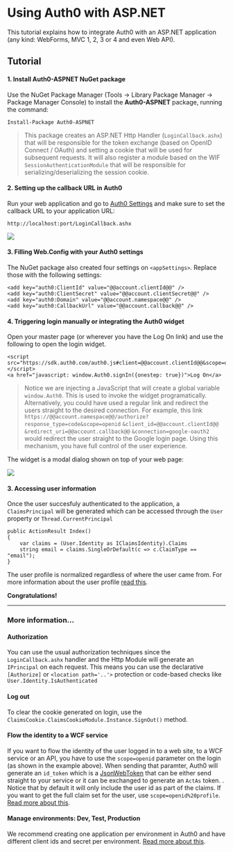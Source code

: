 # Using Auth0 with ASP.NET

This tutorial explains how to integrate Auth0 with an ASP.NET application (any kind: WebForms, MVC 1, 2, 3 or 4 and even Web API).

## Tutorial

#### 1. Install Auth0-ASPNET NuGet package

Use the NuGet Package Manager (Tools -> Library Package Manager -> Package Manager Console) to install the **Auth0-ASPNET** package, running the command:

```
Install-Package Auth0-ASPNET
```

> This package creates an ASP.NET Http Handler (`LoginCallback.ashx`) that will be responsible for the token exchange (based on OpenID Connect / OAuth) and setting a cookie that will be used for subsequent requests. It will also register a module based on the WIF `SessionAuthenticationModule` that will be responsible for serializing/deserializing the session cookie.

#### 2. Setting up the callback URL in Auth0

Run your web application and go to [Auth0 Settings](https://app.auth0.com/#/settings) and make sure to set the callback URL to your application URL:

```
http://localhost:port/LoginCallback.ashx
```

![](img/settings-callback-aspnet.png)

#### 3. Filling Web.Config with your Auth0 settings

The NuGet package also created four settings on `<appSettings>`. Replace those with the following settings:

```
<add key="auth0:ClientId" value="@@account.clientId@@" />
<add key="auth0:ClientSecret" value="@@account.clientSecret@@" />
<add key="auth0:Domain" value="@@account.namespace@@" />
<add key="auth0:CallbackUrl" value="@@account.callback@@" />
```

#### 4. Triggering login manually or integrating the Auth0 widget

Open your master page (or wherever you have the Log On link) and use the following to open the login widget.

```
<script src="https://sdk.auth0.com/auth0.js#client=@@account.clientId@@&scope=openid"></script>
<a href="javascript: window.Auth0.signIn({onestep: true})">Log On</a>
```

> Notice we are injecting a JavaScript that will create a global variable `window.Auth0`. This is used to invoke the widget programatically. Alternatively, you could have used a regular link and redirect the users straight to the desired connection. For example, this link `https://@@account.namespace@@/authorize?response_type=code&scope=openid`
`&client_id=@@account.clientId@@`
`&redirect_uri=@@account.callback@@`
`&connection=google-oauth2` would redirect the user straight to the Google login page. Using this mechanism, you have full control of the user experience.

The widget is a modal dialog shown on top of your web page:

![](img/signin.png)

#### 3. Accessing user information

Once the user succesfuly authenticated to the application, a `ClaimsPrincipal` will be generated which can be accessed through the `User` property or `Thread.CurrentPrincipal`

    public ActionResult Index() 
    {
        var claims = (User.Identity as IClaimsIdentity).Claims
        string email = claims.SingleOrDefault(c => c.ClaimType == "email");
    }

The user profile is normalized regardless of where the user came from. For more information about the user profile [read this](user-profile).
    
**Congratulations!**

----

### More information...

#### Authorization

You can use the usual authorization techniques since the `LoginCallback.ashx` handler and the Http Module will generate an `IPrincipal` on each request. This means you can use the declarative `[Authorize]` or `<location path='..'>` protection or code-based checks like `User.Identity.IsAuthenticated`

#### Log out

To clear the cookie generated on login, use the `ClaimsCookie.ClaimsCookieModule.Instance.SignOut()` method.

#### Flow the identity to a WCF service

If you want to flow the identity of the user logged in to a web site, to a WCF service or an API, you have to use the `scope=openid` parameter on the login (as shown in the example above). When sending that paramter, Auth0 will generate an `id_token` which is a [JsonWebToken](http://tools.ietf.org/html/draft-ietf-oauth-json-web-token-06) that can be either send straight to your service or it can be exchanged to generate an `ActAs` token. . Notice that by default it will only include the user id as part of the claims. If you want to get the full claim set for the user, use `scope=openid%20profile`. [Read more about this](/wcf-tutorial).

#### Manage environments: Dev, Test, Production

We recommend creating one application per environment in Auth0 and have different client ids and secret per environment. [Read more about this](azure-tutorial).
